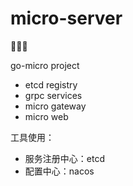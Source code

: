 # micro-server

🚀🚀🚀

go-micro project

- etcd registry
- grpc services
- micro gateway
- micro web

工具使用：
- 服务注册中心：etcd
- 配置中心：nacos
